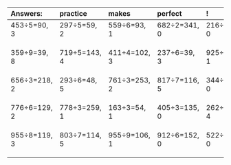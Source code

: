 | Answers: | practice | makes | perfect | ! |
| :--- | :--- | :--- | :--- | :--- |
| 453÷5=90, 3 | 297÷5=59, 2 | 559÷6=93, 1 | 682÷2=341, 0 | 216÷4=54, 0 | 
|   |   |   |   |   | 
|   |   |   |   |   | 
|   |   |   |   |   | 
| 359÷9=39, 8 | 719÷5=143, 4 | 411÷4=102, 3 | 237÷6=39, 3 | 925÷6=154, 1 | 
|   |   |   |   |   | 
|   |   |   |   |   | 
|   |   |   |   |   | 
| 656÷3=218, 2 | 293÷6=48, 5 | 761÷3=253, 2 | 817÷7=116, 5 | 344÷2=172, 0 | 
|   |   |   |   |   | 
|   |   |   |   |   | 
|   |   |   |   |   | 
| 776÷6=129, 2 | 778÷3=259, 1 | 163÷3=54, 1 | 405÷3=135, 0 | 262÷6=43, 4 | 
|   |   |   |   |   | 
|   |   |   |   |   | 
|   |   |   |   |   | 
| 955÷8=119, 3 | 803÷7=114, 5 | 955÷9=106, 1 | 912÷6=152, 0 | 522÷6=87, 0 | 
|   |   |   |   |   | 
|   |   |   |   |   | 
|   |   |   |   |   | 
